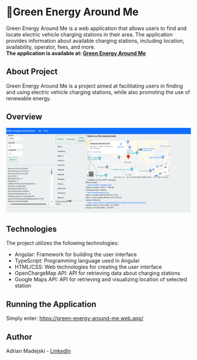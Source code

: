 # 🌳Green Energy Around Me

Green Energy Around Me is a web application that allows users to find and locate electric vehicle charging stations in their area. The application provides information about available charging stations, including location, availability, operator, fees, and more.
<br> **The application is available at: [Green Energy Around Me](https://green-energy-around-me.web.app/)**

## About Project

Green Energy Around Me is a project aimed at facilitating users in finding and using electric vehicle charging stations, while also promoting the use of renewable energy.

## Overview
![Green Energy Around Me](https://github.com/amadejsky/Resources/blob/main/green-energy-around-you.png)

## Technologies

The project utilizes the following technologies:

- Angular: Framework for building the user interface
- TypeScript: Programming language used in Angular
- HTML/CSS: Web technologies for creating the user interface
- OpenChargeMap API: API for retrieving data about charging stations
- Google Maps API: API for retrieving and visualizing location of selected station

## Running the Application

Simply enter: https://green-energy-around-me.web.app/

## Author

Adrian Madejski - [LinkedIn](https://www.linkedin.com/in/amadejski/)
